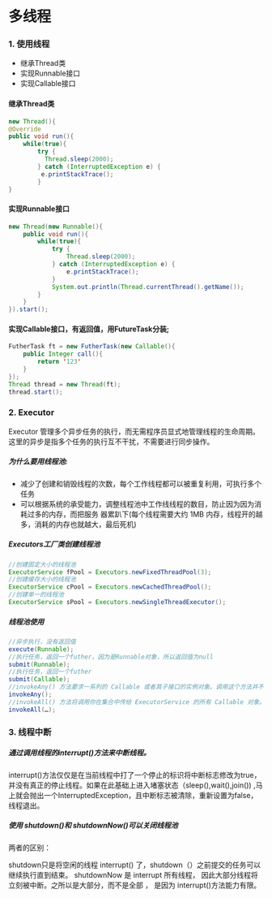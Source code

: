# 多线程

### 1. 使用线程

- 继承Thread类
- 实现Runnable接口
- 实现Callable接口

#### 继承Thread类

```java
new Thread(){
@Override
public void run(){
    while(true){
        try {
          Thread.sleep(2000);
        } catch (InterruptedException e) {
         e.printStackTrace();
        }
}
```

#### 实现Runnable接口

```java
new Thread(new Runnable(){
    public void run(){
        while(true){
            try {
                Thread.sleep(2000);
            } catch (InterruptedException e) {
                e.printStackTrace();
            }
            System.out.println(Thread.currentThread().getName());
        }
    }
}).start();
```

#### 实现Callable接口，有返回值，用FutureTask分装;

```java
FutherTask ft = new FutherTask(new Callable(){
    public Integer call(){
        return '123'
    }
});
Thread thread = new Thread(ft);
thread.start();
```

### 2. Executor

Executor 管理多个异步任务的执行，而无需程序员显式地管理线程的生命周期。这里的异步是指多个任务的执行互不干扰，不需要进行同步操作。

##### 为什么要用线程池:

- 减少了创建和销毁线程的次数，每个工作线程都可以被重复利用，可执行多个任务
- 可以根据系统的承受能力，调整线程池中工作线线程的数目，防止因为因为消耗过多的内存，而把服务 器累趴下(每个线程需要大约 1MB 内存，线程开的越多，消耗的内存也就越大，最后死机)

##### Executors工厂类创建线程池

```java
//创建固定大小的线程池
ExecutorService fPool = Executors.newFixedThreadPool(3);
//创建缓存大小的线程池
ExecutorService cPool = Executors.newCachedThreadPool();
//创建单一的线程池
ExecutorService sPool = Executors.newSingleThreadExecutor();
```

##### 线程池使用

```java
//异步执行，没有返回值
execute(Runnable);
//执行任务，返回一个futher，因为是Runnable对象，所以返回值为null
submit(Runnable);
//执行任务，返回一个futher
submit(Callable);
//invokeAny() 方法要求一系列的 Callable 或者其子接口的实例对象。调用这个方法并不会返回一个 Future，但它返回其中一个 Callable 对象的结果
invokeAny();
//invokeAll() 方法将调用你在集合中传给 ExecutorService 的所有 Callable 对象。invokeAll() 返回一系列的 Future 对象，通过它们你可以获取每个 Callable 的执行结果。
invokeAll(…);
```

### 3. 线程中断

##### 通过调用线程的interrupt()方法来中断线程。

interrupt()方法仅仅是在当前线程中打了一个停止的标识将中断标志修改为true，并没有真正的停止线程。如果在此基础上进入堵塞状态（sleep(),wait(),join()) ,马上就会抛出一个InterruptedException，且中断标志被清除，重新设置为false，线程退出。

##### 使用 shutdown()和 shutdownNow()可以关闭线程池

两者的区别：

shutdown只是将空闲的线程 interrupt() 了，shutdown（）之前提交的任务可以继续执行直到结束。 shutdownNow 是 interrupt 所有线程， 因此大部分线程将立刻被中断。之所以是大部分，而不是全部 ， 是因为 interrupt()方法能力有限。